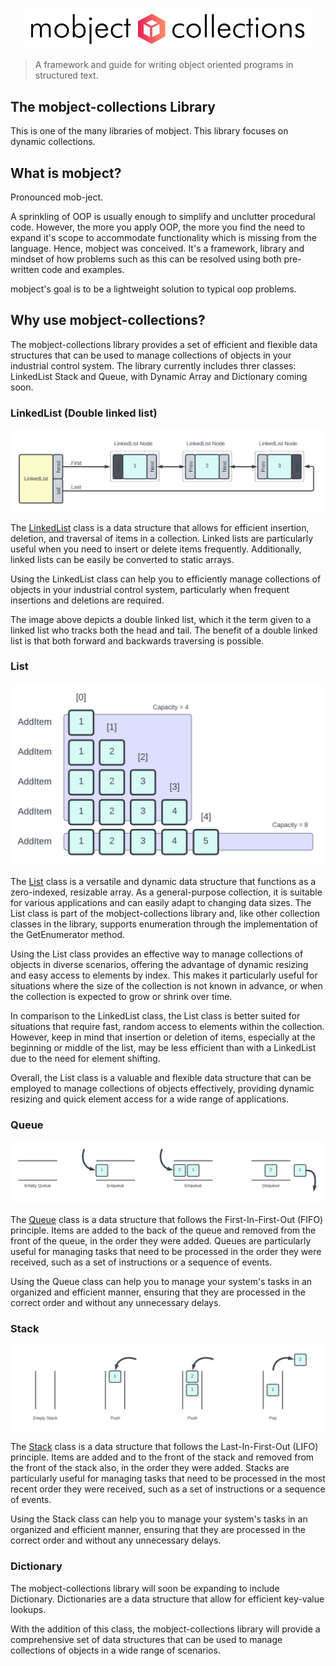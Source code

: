 <p align="center">
  <img width="460" src="./images/logo.svg">
</p>

> A framework and guide for writing object oriented programs in structured text.

## The mobject-collections Library

This is one of the many libraries of mobject. This library focuses on dynamic collections.

## What is mobject?

Pronounced mob-ject.

A sprinkling of OOP is usually enough to simplify and unclutter procedural code. However, the more you apply OOP, the more you find the need to expand it's scope to accommodate functionality which is missing from the language. Hence, mobject was conceived. It's a framework, library and mindset of how problems such as this can be resolved using both pre-written code and examples.

mobject's goal is to be a lightweight solution to typical oop problems.

## Why use mobject-collections?

The mobject-collections library provides a set of efficient and flexible data structures that can be used to manage collections of objects in your industrial control system. The library currently includes threr classes: LinkedList Stack and Queue, with Dynamic Array and Dictionary coming soon.

### LinkedList (Double linked list)

<img src="./images/linkedlist-example.svg">

The [LinkedList](linkedlist.md) class is a data structure that allows for efficient insertion, deletion, and traversal of items in a collection. Linked lists are particularly useful when you need to insert or delete items frequently. Additionally, linked lists can be easily be converted to static arrays.

Using the LinkedList class can help you to efficiently manage collections of objects in your industrial control system, particularly when frequent insertions and deletions are required.

The image above depicts a double linked list, which it the term given to a linked list who tracks both the head and tail. The benefit of a double linked list is that both forward and backwards traversing is possible.

### List

<img src="./images/list-example.svg">

The [List](list.md) class is a versatile and dynamic data structure that functions as a zero-indexed, resizable array. As a general-purpose collection, it is suitable for various applications and can easily adapt to changing data sizes. The List class is part of the mobject-collections library and, like other collection classes in the library, supports enumeration through the implementation of the GetEnumerator method.

Using the List class provides an effective way to manage collections of objects in diverse scenarios, offering the advantage of dynamic resizing and easy access to elements by index. This makes it particularly useful for situations where the size of the collection is not known in advance, or when the collection is expected to grow or shrink over time.

In comparison to the LinkedList class, the List class is better suited for situations that require fast, random access to elements within the collection. However, keep in mind that insertion or deletion of items, especially at the beginning or middle of the list, may be less efficient than with a LinkedList due to the need for element shifting.

Overall, the List class is a valuable and flexible data structure that can be employed to manage collections of objects effectively, providing dynamic resizing and quick element access for a wide range of applications.

### Queue

<img src="./images/queue-example.svg">

The [Queue](queue.md) class is a data structure that follows the First-In-First-Out (FIFO) principle. Items are added to the back of the queue and removed from the front of the queue, in the order they were added. Queues are particularly useful for managing tasks that need to be processed in the order they were received, such as a set of instructions or a sequence of events.

Using the Queue class can help you to manage your system's tasks in an organized and efficient manner, ensuring that they are processed in the correct order and without any unnecessary delays.

### Stack

<img src="./images/stack-example.svg">

The [Stack](stack.md) class is a data structure that follows the Last-In-First-Out (LIFO) principle. Items are added and to the front of the stack and removed from the front of the stack also, in the order they were added. Stacks are particularly useful for managing tasks that need to be processed in the most recent order they were received, such as a set of instructions or a sequence of events.

Using the Stack class can help you to manage your system's tasks in an organized and efficient manner, ensuring that they are processed in the correct order and without any unnecessary delays.

### Dictionary

The mobject-collections library will soon be expanding to include Dictionary. Dictionaries are a data structure that allow for efficient key-value lookups.

With the addition of this class, the mobject-collections library will provide a comprehensive set of data structures that can be used to manage collections of objects in a wide range of scenarios.
